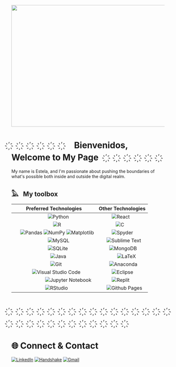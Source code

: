 
<img src="https://github.com/estelacruz/estelacruz/blob/main/estelaGif.gif" width="800" height="400">

# ҉　 ҉　 ҉　  ҉　 ҉　 ҉ &nbsp; &nbsp; Bienvenidos, Welcome to My Page &nbsp; &nbsp; ҉　 ҉　 ҉　 ҉　 ҉　 ҉　  　 

My name is Estela, and I'm passionate about pushing the boundaries of what's possible both inside and outside the digital realm.

## 𓅓 &nbsp; My toolbox

| Preferred Technologies | Other Technologies | 
| --------------------- | ------------------------------- |
| &nbsp; &nbsp;&nbsp; &nbsp; &nbsp; &nbsp;&nbsp; &nbsp; &nbsp; &nbsp; &nbsp; &nbsp; &nbsp; &nbsp; ![Python](https://img.shields.io/badge/python-3670A0?style=for-the-badge&logo=python&logoColor=ffdd54) | &nbsp; &nbsp; &nbsp; &nbsp; &nbsp; ![React](https://img.shields.io/badge/react-%2320232a.svg?style=for-the-badge&logo=react&logoColor=%2361DAFB) |
| &nbsp; &nbsp; &nbsp; &nbsp; &nbsp; &nbsp; &nbsp; &nbsp; &nbsp; &nbsp; &nbsp; &nbsp; &nbsp; &nbsp; &nbsp; ![R](https://img.shields.io/badge/r-%23276DC3.svg?style=for-the-badge&logo=r&logoColor=white) | &nbsp; &nbsp; &nbsp; &nbsp; &nbsp; &nbsp; &nbsp;![C](https://img.shields.io/badge/C-00599C?style=for-the-badge&logo=c&logoColor=white) |
| &nbsp; &nbsp; &nbsp;![Pandas](https://img.shields.io/badge/pandas-%23150458.svg?style=for-the-badge&logo=pandas&logoColor=white) ![NumPy](https://img.shields.io/badge/numpy-%23013243.svg?style=for-the-badge&logo=numpy&logoColor=white) ![Matplotlib](https://img.shields.io/badge/Matplotlib-%23ffffff.svg?style=for-the-badge&logo=Matplotlib&logoColor=black) |  &nbsp; &nbsp; &nbsp; &nbsp; &nbsp; ![Spyder](https://img.shields.io/badge/Spyder-838485?style=for-the-badge&logo=spyder%20ide&logoColor=maroon) |
| &nbsp; &nbsp; &nbsp; &nbsp; &nbsp; &nbsp; &nbsp; &nbsp; &nbsp; &nbsp; &nbsp; &nbsp; &nbsp; ![MySQL](https://img.shields.io/badge/mysql-%2300f.svg?style=for-the-badge&logo=mysql&logoColor=white) | &nbsp; &nbsp; &nbsp; ![Sublime Text](https://img.shields.io/badge/sublime_text-%23575757.svg?style=for-the-badge&logo=sublime-text&logoColor=important)  |
| &nbsp; &nbsp; &nbsp; &nbsp; &nbsp; &nbsp; &nbsp; &nbsp; &nbsp; &nbsp; &nbsp; &nbsp; &nbsp; ![SQLite](https://img.shields.io/badge/sqlite-%2307405e.svg?style=for-the-badge&logo=sqlite&logoColor=white) | &nbsp; &nbsp; &nbsp; &nbsp; ![MongoDB](https://img.shields.io/badge/MongoDB-%234ea94b.svg?style=for-the-badge&logo=mongodb&logoColor=white) |
| &nbsp; &nbsp; &nbsp; &nbsp; &nbsp; &nbsp; &nbsp; &nbsp; &nbsp; &nbsp; &nbsp; &nbsp; &nbsp; &nbsp; ![Java](https://img.shields.io/badge/java-%23ED8B00.svg?style=for-the-badge&logo=openjdk&logoColor=white) | &nbsp; &nbsp; &nbsp; &nbsp; &nbsp; &nbsp; &nbsp; ![LaTeX](https://img.shields.io/badge/latex-%23008080.svg?style=for-the-badge&logo=latex&logoColor=white) |
| &nbsp; &nbsp; &nbsp; &nbsp; &nbsp; &nbsp; &nbsp; &nbsp; &nbsp; &nbsp; &nbsp; &nbsp; &nbsp; &nbsp; ![Git](https://img.shields.io/badge/git-%23F05033.svg?style=for-the-badge&logo=git&logoColor=white) | &nbsp; &nbsp; &nbsp; &nbsp;  ![Anaconda](https://img.shields.io/badge/Anaconda-%2344A833.svg?style=for-the-badge&logo=anaconda&logoColor=white) |
| &nbsp; &nbsp; &nbsp; &nbsp; &nbsp; &nbsp;  &nbsp; ![Visual Studio Code](https://img.shields.io/badge/Visual%20Studio%20Code-0078d7.svg?style=for-the-badge&logo=visual-studio-code&logoColor=white) | &nbsp; &nbsp; &nbsp; &nbsp; &nbsp; ![Eclipse](https://img.shields.io/badge/Eclipse-FE7A16.svg?style=for-the-badge&logo=Eclipse&logoColor=white) |
| &nbsp; &nbsp;&nbsp; &nbsp; &nbsp; &nbsp;&nbsp; &nbsp; &nbsp; &nbsp; &nbsp; &nbsp; &nbsp; ![Jupyter Notebook](https://img.shields.io/badge/jupyter-%23FA0F00.svg?style=for-the-badge&logo=jupyter&logoColor=white) | &nbsp; &nbsp; &nbsp; &nbsp; &nbsp; ![Replit](https://img.shields.io/badge/Replit-DD1200?style=for-the-badge&logo=Replit&logoColor=white) |
|  &nbsp; &nbsp;&nbsp; &nbsp; &nbsp; &nbsp;&nbsp; &nbsp; &nbsp; &nbsp; &nbsp; &nbsp; &nbsp;  ![RStudio](https://img.shields.io/badge/RStudio-4285F4?style=for-the-badge&logo=rstudio&logoColor=white)| &nbsp; &nbsp; &nbsp; ![Github Pages](https://img.shields.io/badge/github%20pages-121013?style=for-the-badge&logo=github&logoColor=white)|

#  ҉　 ҉　 ҉　  ҉　 ҉　 ҉　 ҉　  ҉　 ҉　 ҉　 ҉　 ҉　 ҉　 ҉　 ҉　 ҉　 ҉　 ҉　 ҉　 ҉　 ҉　 ҉　 ҉　 ҉　 ҉　 ҉　 ҉  
# 🌐 Connect & Contact 
[![LinkedIn](https://img.shields.io/badge/LinkedIn-0077B5?style=for-the-badge&logo=linkedin&logoColor=white)](https://www.linkedin.com/in/estelabobadilla-cruz/) [![Handshake](https://img.shields.io/badge/Handshake-FF2F1C.svg?style=for-the-badge&logo=Handshake&logoColor=white)](https://app.joinhandshake.com/stu/users/23566056) [![Gmail](https://img.shields.io/badge/Gmail-D14836?style=for-the-badge&logo=gmail&logoColor=white)](mailto:%22Estela%20Bobadilla-Cruz%22<estelabcruz@nyu.edu>)


<!--
**estelacruz/estelacruz** is a ✨ _special_ ✨ repository because its `README.md` (this file) appears on your GitHub profile.

Here are some ideas to get you started:
- 👋🏽 &nbsp;
- 🔭 I’m currently working on ...
- 🌱 I’m currently learning ...
- 👯 I’m looking to collaborate on ...
- 🤔 I’m looking for help with ...
- 💬 Ask me about ...
- 📫 How to reach me: ...
- 😄 Pronouns: ...
- ⚡ Fun fact: ...
-->
